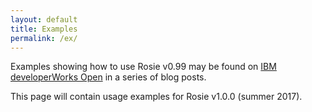 ```yaml
---
layout: default
title: Examples
permalink: /ex/
---
```


Examples showing how to use Rosie v0.99 may be found on 
[IBM developerWorks Open](https://developer.ibm.com/open/openprojects/rosie-pattern-language/)
in a series of blog posts.

This page will contain usage examples for Rosie v1.0.0 (summer 2017).

